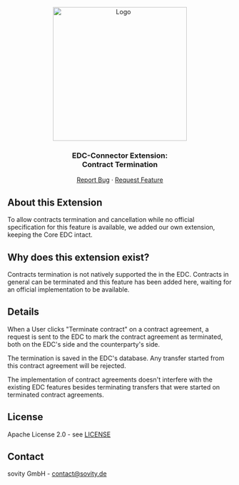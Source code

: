 <!-- PROJECT LOGO -->
<br />
<div align="center">
  <a href="https://github.com/sovity/edc-ce">
    <img src="https://raw.githubusercontent.com/sovity/edc-ui/main/src/assets/images/sovity_logo.svg" alt="Logo" width="300">
  </a>

<h3 align="center">EDC-Connector Extension:<br />Contract Termination</h3>

  <p align="center">
    <a href="https://github.com/sovity/edc-ce/issues/new?template=bug_report.md">Report Bug</a>
    ·
    <a href="https://github.com/sovity/edc-ce/issues/new?template=feature_request.md">Request Feature</a>
  </p>
</div>


## About this Extension

To allow contracts termination and cancellation while no official specification for this feature is available, we added our own extension, keeping the Core EDC intact.

## Why does this extension exist?

Contracts termination is not natively supported the in the EDC. Contracts in general can be terminated and this feature has been added here, waiting for an official implementation to be available.

## Details

When a User clicks "Terminate contract" on a contract agreement, a request is sent to the EDC to mark the contract agreement as terminated, both on the EDC's side and the counterparty's side.

The termination is saved in the EDC's database.
Any transfer started from this contract agreement will be rejected.

The implementation of contract agreements doesn't interfere with the existing EDC features besides terminating transfers that were started on terminated contract agreements.

## License

Apache License 2.0 - see [LICENSE](../../LICENSE)

## Contact

sovity GmbH - contact@sovity.de
